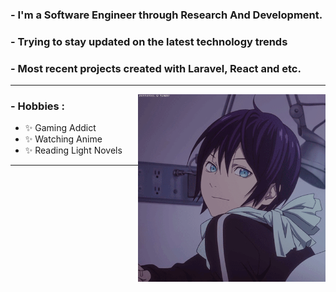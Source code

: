 ### - I'm a Software Engineer through Research And Development.
### - Trying to stay updated on the latest technology trends
### - Most recent projects created with Laravel, React and etc.


*************
<img hight="150" width="300" alt="GIF" align="right" src="https://github.com/ArmashXD/ArmashXD/blob/main/assets/13626.gif">

### - Hobbies : 
- ✨ Gaming Addict
- ✨ Watching Anime
- ✨ Reading Light Novels

*************
